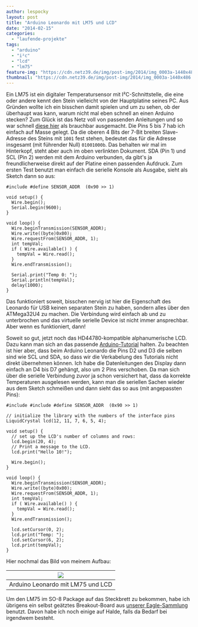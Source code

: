 ```yaml
---
author: lespocky
layout: post
title: "Arduino Leonardo mit LM75 und LCD"
date: "2014-02-15"
categories: 
  - "laufende-projekte"
tags: 
  - "arduino"
  - "i²c"
  - "lcd"
  - "lm75"
feature-img: "https://cdn.netz39.de/img/post-img/2014/img_0003a-1440x486.jpg"
thumbnail: "https://cdn.netz39.de/img/post-img/2014/img_0003a-1440x486.jpg"
---
```


Ein LM75 ist ein digitaler Temperatursensor mit I²C-Schnittstelle, die eine oder andere kennt den Stein vielleicht von der Hauptplatine seines PC. Aus Gründen wollte ich ein bisschen damit spielen und um zu sehen, ob der überhaupt was kann, warum nicht mal eben schnell an einen Arduino stecken? Zum Glück ist das Netz voll von passenden Anleitungen und so war schnell [diese hier](http://books.google.de/books?id=CSei8-a3C30C&pg=PA160&lpg=PA160&dq=lm75+arduino&source=bl&ots=qpDdlbdMlJ&sig=ghvquYx8E_zY9KaU-i-EuA_F1cY&hl=de&sa=X&ei=ol3-UscJkrWEB_TfgYAP&redir_esc=y#v=onepage&q=lm75%20arduino&f=false) als brauchbar ausgemacht. Die Pins 5 bis 7 hab ich einfach auf Masse gelegt. Da die oberen 4 Bits der 7-Bit breiten Slave-Adresse des Steins mit `1001` fest stehen, bedeutet das für die Adresse insgesamt (mit führender Null) `01001000b`. Das behalten wir mal im Hinterkopf, steht aber auch im oben verlinkten Dokument. SDA (Pin 1) und SCL (Pin 2) werden mit dem Arduino verbunden, da gibt's ja freundlicherweise direkt auf der Platine einen passenden Aufdruck. Zum ersten Test benutzt man einfach die serielle Konsole als Ausgabe, sieht als Sketch dann so aus:

    #include #define SENSOR_ADDR  (0x90 >> 1)

    void setup() {
      Wire.begin();
      Serial.begin(9600);
    }

    void loop() {
      Wire.beginTransmission(SENSOR_ADDR);
      Wire.write((byte)0x00);
      Wire.requestFrom(SENSOR_ADDR, 1);
      int tempVal;
      if ( Wire.available() ) {
        tempVal = Wire.read();
      }
      Wire.endTransmission();

      Serial.print("Temp 0: ");
      Serial.println(tempVal);
      delay(1000);
    }

Das funktioniert soweit, bisschen nervig ist hier die Eigenschaft des Leonardo für USB keinen separaten Stein zu haben, sondern alles über den ATMega32U4 zu machen. Die Verbindung wird einfach ab und zu unterbrochen und das virtuelle serielle Device ist nicht immer ansprechbar. Aber wenn es funktioniert, dann!

Soweit so gut, jetzt noch das HD44780-kompatible alphanumerische LCD. Dazu kann man sich an das passende [Arduino-Tutorial](http://arduino.cc/en/Tutorial/LiquidCrystal) halten. Zu beachten ist hier aber, dass beim Arduino Leonardo die Pins D2 und D3 die selben sind wie SCL und SDA, so dass wir die Verkabelung des Tutorials nicht direkt übernehmen können. Ich habe die Datenleitungen des Display dann einfach an D4 bis D7 gehängt, also um 2 Pins verschoben. Da man sich über die serielle Verbindung zuvor ja schon versichert hat, dass da korrekte Temperaturen ausgelesen werden, kann man die seriellen Sachen wieder aus dem Sketch schmeißen und dann sieht das so aus (mit angepassten Pins):

    #include #include #define SENSOR_ADDR  (0x90 >> 1)

    // initialize the library with the numbers of the interface pins
    LiquidCrystal lcd(12, 11, 7, 6, 5, 4);

    void setup() {
      // set up the LCD's number of columns and rows:
      lcd.begin(20, 4);
      // Print a message to the LCD.
      lcd.print("Hello 10!");

      Wire.begin();
    }

    void loop() {
      Wire.beginTransmission(SENSOR_ADDR);
      Wire.write((byte)0x00);
      Wire.requestFrom(SENSOR_ADDR, 1);
      int tempVal;
      if ( Wire.available() ) {
        tempVal = Wire.read();
      }
      Wire.endTransmission();

      lcd.setCursor(0, 2);
      lcd.print("Temp: ");
      lcd.setCursor(6, 2);
      lcd.print(tempVal);
    }

Hier nochmal das Bild von meinem Aufbau:

| ![](https://cdn.netz39.de/img/post-img/2014/img_0003a.jpg) |
|:--:|
|Arduino Leonardo mit LM75 und LCD |

Um den LM75 im SO-8 Package auf das Steckbrett zu bekommen, habe ich übrigens ein selbst geätztes Breakout-Board aus [unserer Eagle-Sammlung](https://github.com/netz39/eagle_parts) benutzt. Davon habe ich noch einige auf Halde, falls da Bedarf bei irgendwem besteht.
